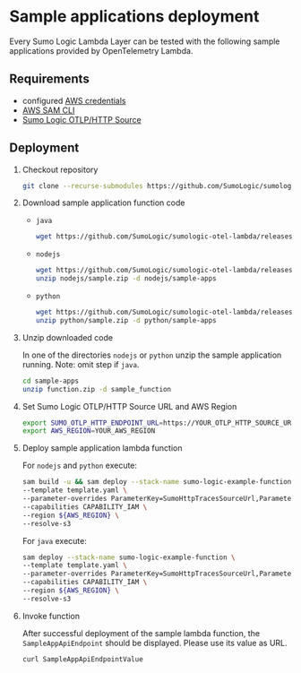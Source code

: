 # Sample applications deployment

Every Sumo Logic Lambda Layer can be tested with the following sample applications provided by OpenTelemetry Lambda.

## Requirements

- configured [AWS credentials](https://docs.aws.amazon.com/cli/latest/userguide/cli-configure-files.html)
- [AWS SAM CLI](https://docs.aws.amazon.com/serverless-application-model/latest/developerguide/install-sam-cli.html)
- [Sumo Logic OTLP/HTTP Source](https://help.sumologic.com/docs/send-data/hosted-collectors/http-source/otlp/)

## Deployment

1. Checkout repository

    ```bash
    git clone --recurse-submodules https://github.com/SumoLogic/sumologic-otel-lambda.git
    ```

1. Download sample application function code

    - `java`

        ```bash
        wget https://github.com/SumoLogic/sumologic-otel-lambda/releases/download/java-v1.24.0/java-sample-app.jar -o java/sample-apps/java-sample-app.jar
        ```

    - `nodejs`

        ```bash
        wget https://github.com/SumoLogic/sumologic-otel-lambda/releases/download/nodejs-v1.17.1/nodejs-sample-app.zip -o nodejs/sample.zip
        unzip nodejs/sample.zip -d nodejs/sample-apps
        ```

    - `python`

        ```bash
        wget https://github.com/SumoLogic/sumologic-otel-lambda/releases/download/python-v1.17.0/python-sample-app.zip -o python/sample.zip
        unzip python/sample.zip -d python/sample-apps
        ```

1. Unzip downloaded code

    In one of the directories `nodejs` or `python` unzip the sample application running. Note: omit step if `java`.

    ```bash
    cd sample-apps
    unzip function.zip -d sample_function
    ```

1. Set Sumo Logic OTLP/HTTP Source URL and AWS Region

    ```bash
    export SUMO_OTLP_HTTP_ENDPOINT_URL=https://YOUR_OTLP_HTTP_SOURCE_URL
    export AWS_REGION=YOUR_AWS_REGION
    ```

1. Deploy sample application lambda function

    For `nodejs` and `python` execute:

    ```bash
    sam build -u && sam deploy --stack-name sumo-logic-example-function \
    --template template.yaml \
    --parameter-overrides ParameterKey=SumoHttpTracesSourceUrl,ParameterValue=${SUMO_OTLP_HTTP_ENDPOINT_URL} \
    --capabilities CAPABILITY_IAM \
    --region ${AWS_REGION} \
    --resolve-s3
    ```

    For `java` execute:

    ```bash
    sam deploy --stack-name sumo-logic-example-function \
    --template template.yaml \
    --parameter-overrides ParameterKey=SumoHttpTracesSourceUrl,ParameterValue=${SUMO_HTTP_TRACES_SOURCE_URL} \
    --capabilities CAPABILITY_IAM \
    --region ${AWS_REGION} \
    --resolve-s3
    ```

1. Invoke function

    After successful deployment of the sample lambda function, the `SampleAppApiEndpoint` should be displayed. Please use its value as URL.

    ```bash
    curl SampleAppApiEndpointValue
    ```

